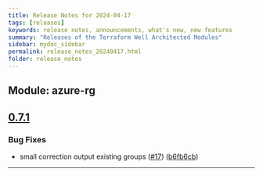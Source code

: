```yaml
---
title: Release Notes for 2024-04-17
tags: [releases]
keywords: release notes, announcements, what's new, new features
summary: "Releases of the Terraform Well Architected Modules"
sidebar: mydoc_sidebar
permalink: release_notes_20240417.html
folder: release_notes
---
```


## Module: azure-rg
## [0.7.1](https://github.com/CloudNationHQ/terraform-azure-rg/releases/tag/v0.7.1)


### Bug Fixes

* small correction output existing groups ([#17](https://github.com/CloudNationHQ/terraform-azure-rg/issues/17)) ([b6fb6cb](https://github.com/CloudNationHQ/terraform-azure-rg/commit/b6fb6cbe6338af0902aa9cbbf769438d9f77ea10))

---

